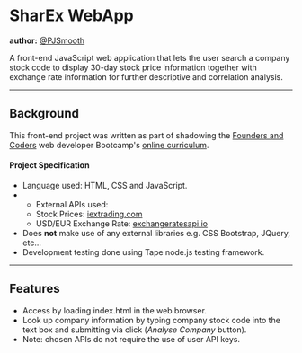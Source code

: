   # **SharEx WebApp**

  **author:** [@PJSmooth](https://github.com/artysidorenko)

  A front-end JavaScript web application that lets the user search a company stock code to display 30-day stock price information together with exchange rate information for further descriptive and correlation analysis.

  ---

  ## **Background**

  This front-end project was written as part of shadowing the [Founders and Coders](https://github.com/foundersandcoders) web developer Bootcamp's [online curriculum](https://github.com/foundersandcoders/master-reference/tree/master/coursebook).

  #### Project Specification

  - Language used: HTML, CSS and JavaScript.
  - - External APIs used:
    - Stock Prices: [iextrading.com](https://api.iextrading.com)
    - USD/EUR Exchange Rate:  [exchangeratesapi.io](api.exchangeratesapi.io)
  - Does **not** make use of any external libraries e.g. CSS Bootstrap, JQuery, etc...
  - Development testing done using Tape node.js testing framework.

  ---

  ## **Features**

  - Access by loading index.html in the web browser.
  - Look up company information by typing company stock code into the text box and submitting via click (*Analyse Company* button).
  - Note: chosen APIs do not require the use of user API keys.
